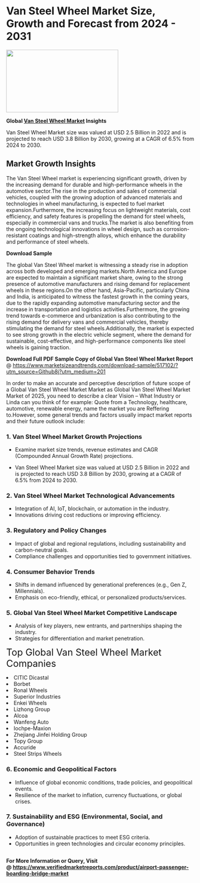 <H1>Van Steel Wheel Market Size, Growth and Forecast from 2024 - 2031</H1><img class="aligncenter size-medium wp-image-584254" src="https://thirdeyenews.in/wp-content/uploads/2024/09/Global-Market-Research-300x168.jpeg" alt="" width="300" height="168" /><p><strong>Global&nbsp;<a href="https://www.marketsizeandtrends.com/download-sample/517102/?utm_source=Github8j?utm_medium=201">Van Steel Wheel Market</a> Insights</strong></p><p>Van Steel Wheel Market size was valued at USD 2.5 Billion in 2022 and is projected to reach USD 3.8 Billion by 2030, growing at a CAGR of 6.5% from 2024 to 2030.</p><p><h2>Market Growth Insights</h2> <p>The Van Steel Wheel market is experiencing significant growth, driven by the increasing demand for durable and high-performance wheels in the automotive sector.The rise in the production and sales of commercial vehicles, coupled with the growing adoption of advanced materials and technologies in wheel manufacturing, is expected to fuel market expansion.Furthermore, the increasing focus on lightweight materials, cost efficiency, and safety features is propelling the demand for steel wheels, especially in commercial vans and trucks.The market is also benefiting from the ongoing technological innovations in wheel design, such as corrosion-resistant coatings and high-strength alloys, which enhance the durability and performance of steel wheels.</p> <p><strong>Download Sample</strong></p> <p>The global Van Steel Wheel market is witnessing a steady rise in adoption across both developed and emerging markets.North America and Europe are expected to maintain a significant market share, owing to the strong presence of automotive manufacturers and rising demand for replacement wheels in these regions.On the other hand, Asia-Pacific, particularly China and India, is anticipated to witness the fastest growth in the coming years, due to the rapidly expanding automotive manufacturing sector and the increase in transportation and logistics activities.Furthermore, the growing trend towards e-commerce and urbanization is also contributing to the rising demand for delivery vans and commercial vehicles, thereby stimulating the demand for steel wheels.Additionally, the market is expected to see strong growth in the electric vehicle segment, where the demand for sustainable, cost-effective, and high-performance components like steel wheels is gaining traction.</p> <p><span class=""><strong>Download Full PDF Sample Copy of Global Van Steel Wheel Market Report</strong> @ <a href="https://www.marketsizeandtrends.com/download-sample/517102/?utm_source=Github8j?utm_medium=201" target="_blank">https://www.marketsizeandtrends.com/download-sample/517102/?utm_source=Github8j?utm_medium=201</a></span></p><p>In order to make an accurate and perceptive description of future scope of a Global&nbsp;Van Steel Wheel Market Market as Global&nbsp;Van Steel Wheel Market Market of 2025, you need to describe a clear Vision &ndash; What Industry or Linda can you think of for example: Quote from a Technology, healthcare, automotive, renewable energy, name the market you are Reffering to.However, some general trends and factors usually impact market reports and their future outlook include:</p><h3>1.&nbsp;<strong>Van Steel Wheel Market Growth Projections</strong></h3><ul><li>Examine market size trends, revenue estimates and CAGR (Compounded Annual Growth Rate) projections.</li><li><p>Van Steel Wheel Market size was valued at USD 2.5 Billion in 2022 and is projected to reach USD 3.8 Billion by 2030, growing at a CAGR of 6.5% from 2024 to 2030.</p></li></ul><h3>2.&nbsp;<strong>Van Steel Wheel Market Technological Advancements</strong></h3><ul><li>Integration of AI, IoT, blockchain, or automation in the industry.</li><li>Innovations driving cost reductions or improving efficiency.</li></ul><h3>3.&nbsp;<strong>Regulatory and Policy Changes</strong></h3><ul><li>Impact of global and regional regulations, including sustainability and carbon-neutral goals.</li><li>Compliance challenges and opportunities tied to government initiatives.</li></ul><h3>4.&nbsp;<strong>Consumer Behavior Trends</strong></h3><ul><li>Shifts in demand influenced by generational preferences (e.g., Gen Z, Millennials).</li><li>Emphasis on eco-friendly, ethical, or personalized products/services.</li></ul><h3>5.&nbsp;<strong>Global Van Steel Wheel Market Competitive Landscape</strong></h3><ul><li>Analysis of key players, new entrants, and partnerships shaping the industry.</li><li>Strategies for differentiation and market penetration.</li></ul><p data-pm-slice="1 1 []"><span style="color: inherit; font-family: inherit; font-size: 25px;">Top Global Van Steel Wheel Market Companies</span></p><div class="" data-test-id=""><p><li>CITIC Dicastal</li><li> Borbet</li><li> Ronal Wheels</li><li> Superior Industries</li><li> Enkei Wheels</li><li> Lizhong Group</li><li> Alcoa</li><li> Wanfeng Auto</li><li> Iochpe-Maxion</li><li> Zhejiang Jinfei Holding Group</li><li> Topy Group</li><li> Accuride</li><li> Steel Strips Wheels</li></p></div><h3>6.&nbsp;<strong>Economic and Geopolitical Factors</strong></h3><ul><li>Influence of global economic conditions, trade policies, and geopolitical events.</li><li>Resilience of the market to inflation, currency fluctuations, or global crises.</li></ul><h3>7.&nbsp;<strong>Sustainability and ESG (Environmental, Social, and Governance)</strong></h3><ul><li>Adoption of sustainable practices to meet ESG criteria.</li><li>Opportunities in green technologies and circular economy principles.</li></ul><h2><strong style="font-size: 14px;">For More Information or Query, Visit @&nbsp;</strong><a style="background-color: #ffffff; font-size: 14px;" href="https://www.marketsizeandtrends.com/report/van-steel-wheel-market/" target="_blank">https://www.verifiedmarketreports.com/product/airport-passenger-boarding-bridge-market</a></h2>